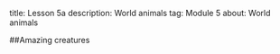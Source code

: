 ﻿title: Lesson 5a
description: World animals
tag: Module 5
about: World animals

##Amazing creatures